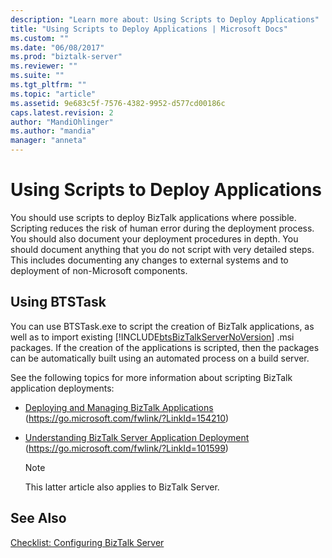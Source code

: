 ```yaml
---
description: "Learn more about: Using Scripts to Deploy Applications"
title: "Using Scripts to Deploy Applications | Microsoft Docs"
ms.custom: ""
ms.date: "06/08/2017"
ms.prod: "biztalk-server"
ms.reviewer: ""
ms.suite: ""
ms.tgt_pltfrm: ""
ms.topic: "article"
ms.assetid: 9e683c5f-7576-4382-9952-d577cd00186c
caps.latest.revision: 2
author: "MandiOhlinger"
ms.author: "mandia"
manager: "anneta"
---
```

# Using Scripts to Deploy Applications
You should use scripts to deploy BizTalk applications where possible. Scripting reduces the risk of human error during the deployment process. You should also document your deployment procedures in depth. You should document anything that you do not script with very detailed steps. This includes documenting any changes to external systems and to deployment of non-Microsoft components.

## Using BTSTask
 You can use BTSTask.exe to script the creation of BizTalk applications, as well as to import existing [!INCLUDE[btsBizTalkServerNoVersion](../includes/btsbiztalkservernoversion-md.md)] .msi packages. If the creation of the applications is scripted, then the packages can be automatically built using an automated process on a build server.

 See the following topics for more information about scripting BizTalk application deployments:

-   [Deploying and Managing BizTalk Applications](../core/deploying-and-managing-biztalk-applications.md) (https://go.microsoft.com/fwlink/?LinkId=154210)

-   [Understanding BizTalk Server Application Deployment](https://go.microsoft.com/fwlink/?LinkId=101599) (https://go.microsoft.com/fwlink/?LinkId=101599)

    > [!NOTE]
    >  This latter article also applies to BizTalk Server.

## See Also
 [Checklist: Configuring BizTalk Server](../technical-guides/checklist-configuring-biztalk-server.md)